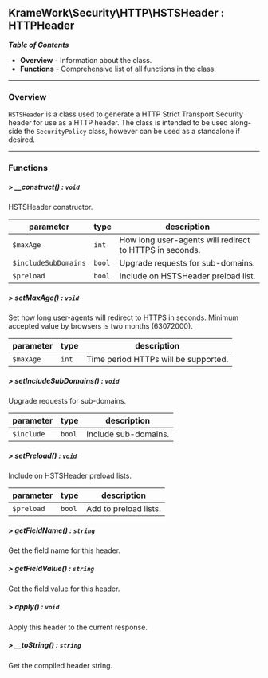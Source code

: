 ## KrameWork\Security\HTTP\HSTSHeader : HTTPHeader

***Table of Contents***
* **Overview** - Information about the class.
* **Functions** - Comprehensive list of all functions in the class.

___
### Overview
`HSTSHeader` is a class used to generate a HTTP Strict Transport Security header for use as a HTTP header. The class is intended to be used along-side the `SecurityPolicy` class, however can be used as a standalone if desired.
___
### Functions
##### > __construct() : `void`
HSTSHeader constructor.

parameter | type | description
--- | --- | ---
`$maxAge` | `int` | How long user-agents will redirect to HTTPS in seconds.
`$includeSubDomains` | `bool` | Upgrade requests for sub-domains.
`$preload` | `bool` | Include on HSTSHeader preload list.

##### > setMaxAge() : `void`
Set how long user-agents will redirect to HTTPS in seconds. Minimum accepted value by browsers is two months (63072000).

parameter | type | description
--- | --- | ---
`$maxAge` | `int` | Time period HTTPs will be supported.

##### > setIncludeSubDomains() : `void`
Upgrade requests for sub-domains.

parameter | type | description
--- | --- | ---
`$include` | `bool` | Include sub-domains.

##### > setPreload() : `void`
Include on HSTSHeader preload lists.

parameter | type | description
--- | --- | ---
`$preload` | `bool` | Add to preload lists.

##### > getFieldName() : `string`
Get the field name for this header.

##### > getFieldValue() : `string`
Get the field value for this header.

##### > apply() : `void`
Apply this header to the current response.

##### > __toString() : `string`
Get the compiled header string.